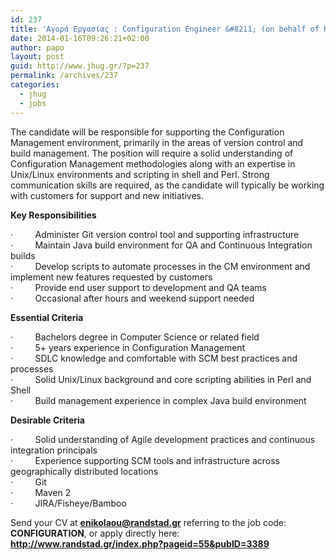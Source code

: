 ```yaml
---
id: 237
title: 'Αγορά Εργασίας : Configuration Engineer &#8211; (on behalf of Randstad) #jhug #jobs'
date: 2014-01-16T09:26:21+02:00
author: papo
layout: post
guid: http://www.jhug.gr/?p=237
permalink: /archives/237
categories:
  - jhug
  - jobs
---
```

The candidate will be responsible for supporting the Configuration Management environment, primarily in the areas of version control and build management. The position will require a solid understanding of Configuration Management methodologies along with an expertise in Unix/Linux environments and scripting in shell and Perl. Strong communication skills are required, as the candidate will typically be working with customers for support and new initiatives.

**Key Responsibilities**

·         Administer Git version control tool and supporting infrastructure  
·         Maintain Java build environment for QA and Continuous Integration builds  
·         Develop scripts to automate processes in the CM environment and implement new features requested by customers  
·         Provide end user support to development and QA teams  
·         Occasional after hours and weekend support needed

**Essential Criteria**

·         Bachelors degree in Computer Science or related field  
·         5+ years experience in Configuration Management  
·         SDLC knowledge and comfortable with SCM best practices and processes  
·         Solid Unix/Linux background and core scripting abilities in Perl and Shell  
·         Build management experience in complex Java build environment

**Desirable Criteria**

·         Solid understanding of Agile development practices and continuous integration principals  
·         Experience supporting SCM tools and infrastructure across geographically distributed locations  
·         Git  
·         Maven 2  
·         JIRA/Fisheye/Bamboo

Send your CV at **enikolaou@randstad.gr** referring to the job code: **CONFIGURATION**, or apply directly here:    **http://www.randstad.gr/index.php?pageid=55&pubID=3389**